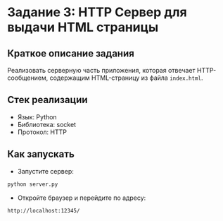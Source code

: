# Задание 3: HTTP Сервер для выдачи HTML страницы

## Краткое описание задания

Реализовать серверную часть приложения, которая отвечает HTTP-сообщением, содержащим HTML-страницу из файла `index.html`.

## Стек реализации

- Язык: Python
- Библиотека: socket
- Протокол: HTTP

## Как запускать

* Запустите сервер:

```bash
python server.py
```

* Откройте браузер и перейдите по адресу:

```bash
http://localhost:12345/
```
